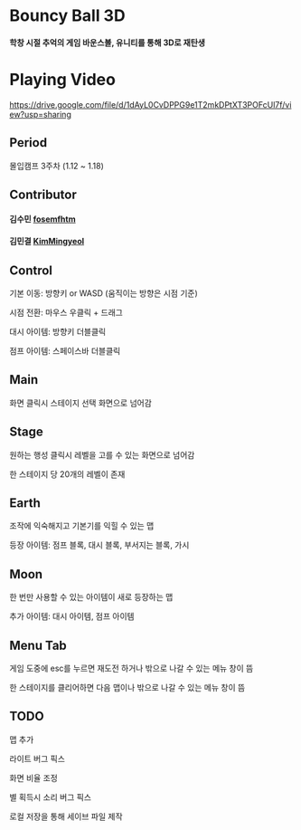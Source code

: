 # Bouncy Ball 3D
#### 학창 시절 추억의 게임 바운스볼, 유니티를 통해 3D로 재탄생

# Playing Video
https://drive.google.com/file/d/1dAyL0CvDPPG9e1T2mkDPtXT3POFcUl7f/view?usp=sharing

## Period
몰입캠프 3주차 (1.12 ~ 1.18)

## Contributor

#### 김수민 [fosemfhtm](https://github.com/fosemfhtm)

#### 김민결 [KimMingyeol](https://github.com/KimMingyeol)

## Control 
기본 이동: 방향키 or WASD (움직이는 방향은 시점 기준)

시점 전환: 마우스 우클릭 + 드래그

대시 아이템: 방향키 더블클릭

점프 아이템: 스페이스바 더블클릭

## Main
화면 클릭시 스테이지 선택 화면으로 넘어감

## Stage
원하는 행성 클릭시 레벨을 고를 수 있는 화면으로 넘어감

한 스테이지 당 20개의 레벨이 존재

## Earth
조작에 익숙해지고 기본기를 익힐 수 있는 맵

등장 아이템: 점프 블록, 대시 블록, 부서지는 블록, 가시

## Moon 
한 번만 사용할 수 있는 아이템이 새로 등장하는 맵

추가 아이템: 대시 아이템, 점프 아이템


## Menu Tab 
게임 도중에 esc를 누르면 재도전 하거나 밖으로 나갈 수 있는 메뉴 창이 뜸

한 스테이지를 클리어하면 다음 맵이나 밖으로 나갈 수 있는 메뉴 창이 뜸

## TODO
맵 추가

라이트 버그 픽스

화면 비율 조정

별 획득시 소리 버그 픽스

로컬 저장을 통해 세이브 파일 제작
